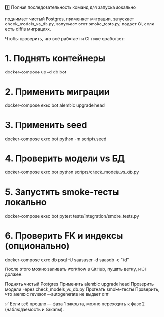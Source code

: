 3️⃣ Полная последовательность команд для запуска локально

поднимает чистый Postgres,
применяет миграции,
запускает check_models_vs_db.py,
запускает этот smoke_tests.py,
падает CI, если есть diff в миграциях.


Чтобы проверить, что всё работает и CI тоже сработает:

# 1. Поднять контейнеры
docker-compose up -d db bot

# 2. Применить миграции
docker-compose exec bot alembic upgrade head

# 3. Применить seed
docker-compose exec bot python -m scripts.seed

# 4. Проверить модели vs БД
docker-compose exec bot python scripts/check_models_vs_db.py

# 5. Запустить smoke-тесты локально
docker-compose exec bot pytest tests/integration/smoke_tests.py

# 6. Проверить FK и индексы (опционально)
docker-compose exec db psql -U saasuser -d saasdb -c "\d"


После этого можно заливать workflow в GitHub, пушить ветку, и CI должен:

Поднять чистый Postgres
Применить alembic upgrade head
Проверить модели через check_models_vs_db.py
Прогнать smoke-тесты
Проверить, что alembic revision --autogenerate не выдаёт diff

✅ Если всё прошло — фаза 1 закрыта, можно переходить к фазе 2 (наблюдаемость и бэкапы).
